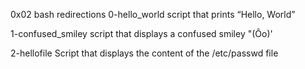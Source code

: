 0x02 bash redirections
0-hello_world
script that prints “Hello, World”

1-confused_smiley
script that displays a confused smiley "(Ôo)'

2-hellofile
Script that displays the content of the /etc/passwd file


